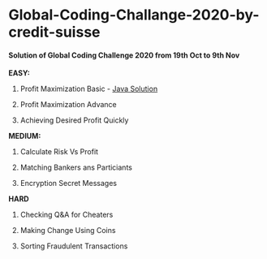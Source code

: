 # Global-Coding-Challange-2020-by-credit-suisse

#### Solution of Global Coding Challenge 2020 from 19th Oct to 9th Nov


**EASY:**

1. Profit Maximization Basic  -   [Java Solution](https://github.com/mohitsingla123/Global-Coding-Challange-2020-by-credit-suisse/blob/main/Easy/ProfitMaximization.java)

2. Profit Maximization Advance

3. Achieving Desired Profit Quickly


**MEDIUM:**

1. Calculate Risk Vs Profit

2. Matching Bankers ans Particiants

3. Encryption Secret Messages


**HARD**

1. Checking Q&A for Cheaters

2. Making Change Using Coins

3. Sorting Fraudulent Transactions
